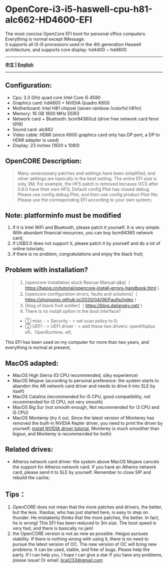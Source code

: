 # OpenCore-i3-i5-haswell-cpu-h81-alc662-HD4600-EFI  

The most concise OpenCore EFI boot for personal office computers. Everything is normal except IMessage.  
it supports all i3-i5 processors used in the 4th generation Haswell architecture, and supports core display: hd4400 ~ hd4600

----

**[中文](https://github.com/licat233/EFI-OpenCore-i3-i5-haswell-cpu-h81-alc662-HD4600/blob/main/README-zh.md) | [English](https://github.com/licat233/EFI-OpenCore-i3-i5-haswell-cpu-h81-alc662-HD4600/blob/main/README.md)**

----
## Configuration:  

* Cpu:  3.3 GHz quad core Intel Core i5 4590
* Graphics card:  hd4600 + NVIDIA Quadro K600
* Motherboard:  Intel H81 chipset (seven rainbow /colorful h81m)
* Memory:  16 GB 1600 MHz DDR3
* Network card + Bluetooth:  bcm94360cd (drive free network card fenvi t919)
* Sound card:  alc662
* Video cable:  HDMI (since K600 graphics card only has DP port, a DP to HDMI adapter is used)
* Display:  23 inches (1920 x 1080)

## OpenCORE Description:

> Many unnecessary patches and settings have been simplified, and other settings are basically in the best setting. The entire EFI size is only 3M;
> For example, the HFS patch is removed because OCS after 0.6.0 have their own HFS;
> Default config Plist has closed debug. Please use config debug Plist, and then use config product Plist file;
> Please use the corresponding EFI according to your own system;

## Note: platforminfo must be modified

1. if it is Intel WiFi and Bluetooth, please patch it yourself. It is very simple. With abundant financial resources, you can buy bcm94360 network card;
2. if USB3.0 does not support it, please patch it by yourself and do a lot of online tutorials;
3. if there is no problem, congratulations and enjoy the black fruit;

## Problem with installation? 

> 1.  [opencore installation stuck Rescue Manual q&amp;a]（ https://heipg.cn/tutorial/opencore-install-errors-handbook.html )
> 2.  [opencore configuration errors, faults and solutions]（ https://shuiyunxc.github.io/2020/04/06/Faults/index )
> 3.  [blog of black fruit soldier]（ https://blog.daliansky.net/ )
> 4.  There is no install option in the boot interface?
> * ① misc - > Security - > set scan policy to 0;
> * ② UEFI - > UEFI driver - > add these two drivers: openhfsplus efi、OpenRuntime. efi;

This EFI has been used on my computer for more than two years, and everything is normal at present;

## MacOS adapted:

- MacOS High Sierra (I3 CPU recommended, silky experience)
- MacOS Mojave (according to personal preference: the system starts to abandon the AR network card driver and needs to drive it into SLE by itself)
- MacOS Catalina (recommended for i5 CPU, good compatibility, not recommended for I3 CPU, not very smooth)
- MacOS Big Sur (not smooth enough, Not recommended for i3 CPU and i5 CPU)
- MacOS Monterey (try it out. Since the latest version of Monterey has removed the built-in NVIDIA Kepler driver, you need to print the driver by yourself: [install NVIDIA driver tutorial](https://github.com/chris1111/Geforce-Kepler-patcher), Monterey is much smoother than bigsur, and Monterey is recommended for both)

## Related drives:

* Atheros network card driver: the system above MacOS Mojave cancels the support for Atheros network card. If you have an Atheros network card, please send it to SLE by yourself. Remember to close SIP and rebuild the cache;

## Tips：  
1. OpenCORE does not mean that the more patches and drivers, the better, but the less. Xiaobai, who has just started here, is easy to step on thunder. He mistakenly thinks that the more patches, the better. In fact, he is wrong! This EFI has been reduced to 3m size. The boot speed is very fast, and there is basically no jam!
2. the OpenCORE version is not as new as possible. Heiguo pursues stability. If there is nothing wrong with using it, there is no need to pursue the latest version of OC. The new version of OC will bring new problems. It can be used, stable, and free of bugs. Please help the party.
If I can help you, I hope I can give a star
If you have any problems, please issue! Or email: licat233@gmail.com